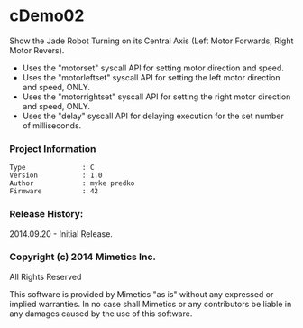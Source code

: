 cDemo02
=======

Show the Jade Robot Turning on its Central Axis (Left Motor Forwards, Right Motor Revers).  

- Uses the "motorset" syscall API for setting motor direction and speed.  
- Uses the "motorleftset" syscall API for setting the left motor direction and speed, ONLY.
- Uses the "motorrightset" syscall API for setting the right  motor direction and speed, ONLY.
- Uses the "delay" syscall API for delaying execution for the set number of milliseconds.  

### Project Information
```
Type              : C
Version           : 1.0
Author            : myke predko
Firmware          : 42
```


### Release History:
2014.09.20 - Initial Release.

### Copyright (c) 2014 Mimetics Inc.
All Rights Reserved

This software is provided by Mimetics "as is" without any expressed or implied warranties.  In no case shall Mimetics or any contributors be liable in any damages caused by the use of this software.  
